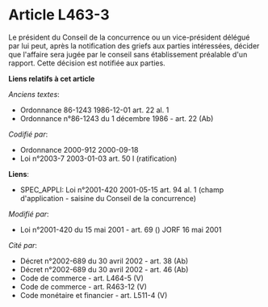 # Article L463-3

Le président du Conseil de la concurrence ou un vice-président délégué par lui peut, après la notification des griefs aux
parties intéressées, décider que l'affaire sera jugée par le conseil sans établissement préalable d'un rapport. Cette
décision est notifiée aux parties.

**Liens relatifs à cet article**

_Anciens textes_:

  - Ordonnance 86-1243 1986-12-01 art. 22 al. 1
  - Ordonnance n°86-1243 du 1 décembre 1986 - art. 22 (Ab)

_Codifié par_:

  - Ordonnance 2000-912 2000-09-18
  - Loi n°2003-7 2003-01-03 art. 50 I (ratification)

**Liens**:

  - SPEC_APPLI: Loi n°2001-420 2001-05-15 art. 94 al. 1 (champ d'application - saisine du Conseil de la concurrence)

_Modifié par_:

  - Loi n°2001-420 du 15 mai 2001 - art. 69 () JORF 16 mai 2001

_Cité par_:

  - Décret n°2002-689 du 30 avril 2002 - art. 38 (Ab)
  - Décret n°2002-689 du 30 avril 2002 - art. 46 (Ab)
  - Code de commerce - art. L464-5 (V)
  - Code de commerce - art. R463-12 (V)
  - Code monétaire et financier - art. L511-4 (V)
